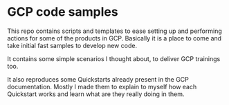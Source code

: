# GCP code samples

This repo contains scripts and templates to ease setting up and performing actions for some of the products in GCP. Basically it is a place to come and take initial fast samples to develop new code.

It contains some simple scenarios I thought about, to deliver GCP trainings too.  

It also reproduces some Quickstarts already present in the GCP documentation. Mostly I made them to explain to myself how each Quickstart works and learn what are they really doing in them.  
